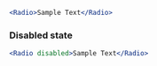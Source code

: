 ```jsx
<Radio>Sample Text</Radio>
```

### Disabled state

```jsx
<Radio disabled>Sample Text</Radio>
```
